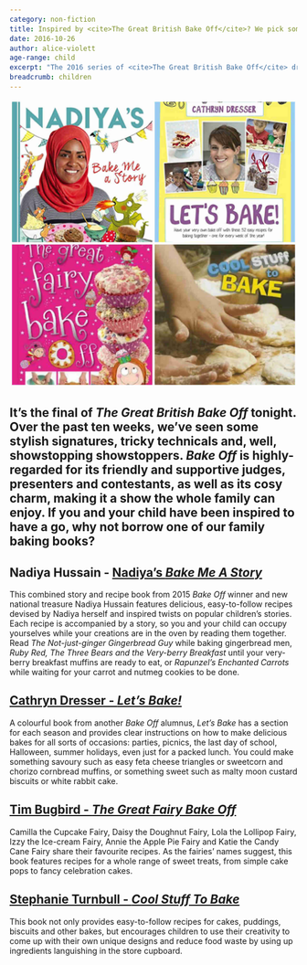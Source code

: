 ```yaml
---
category: non-fiction
title: Inspired by <cite>The Great British Bake Off</cite>? We pick some of the best books to get your family baking
date: 2016-10-26
author: alice-violett
age-range: child
excerpt: "The 2016 series of <cite>The Great British Bake Off</cite> draws to a close tonight. Help your children create their own showstoppers this half-term with these fabulous titles."
breadcrumb: children
---
```


![Bake Me A Story, Let's Bake, The Great Fairy Bake Off and Cool Stuff To Bake](/images/featured/featured-baking-books-collage.jpg)

<h2>It’s the final of <cite>The Great British Bake Off</cite> tonight. Over the past ten weeks, we’ve seen some stylish signatures, tricky technicals and, well, showstopping showstoppers. <cite>Bake Off</cite> is highly-regarded for its friendly and supportive judges, presenters and contestants, as well as its cosy charm, making it a show the whole family can enjoy. If you and your child have been inspired to have a go, why not borrow one of our family baking books?</h2>

<h2>Nadiya Hussain - <a href="https://suffolk.spydus.co.uk/cgi-bin/spydus.exe/ENQ/OPAC/BIBENQ?ENTRY_NAME=TI&ENTRY=bake+me+a+story&ENTRY1_OPER=%2B&ENTRY2_NAME=AU&ENTRY2=&ENTRY2_TYPE=K&ENTRY3_NAME=SU&ENTRY3=&ENTRY_TYPE=K&ENTRY3_OPER=%2B&NRECS=20&SORTS=HBT.SOVR&SEARCH_FORM=%2Fcgi-bin%2Fspydus.exe%2FMSGTRN%2FOPAC%2FBSEARCH&CF=GEN&ISGLB=0&GQ=bake+me+a+story">Nadiya’s <cite>Bake Me A Story</cite></a></h2>

This combined story and recipe book from 2015 <cite>Bake Off</cite> winner and new national treasure Nadiya Hussain features delicious, easy-to-follow recipes devised by Nadiya herself and inspired twists on popular children’s stories. Each recipe is accompanied by a story, so you and your child can occupy yourselves while your creations are in the oven by reading them together. Read <cite>The Not-just-ginger Gingerbread Guy</cite> while baking gingerbread men, <cite>Ruby Red, The Three Bears and the Very-berry Breakfast</cite> until your very-berry breakfast muffins are ready to eat, or <cite>Rapunzel’s Enchanted Carrots</cite> while waiting for your carrot and nutmeg cookies to be done.

<h2><a href="https://suffolk.spydus.co.uk/cgi-bin/spydus.exe/ENQ/OPAC/BIBENQ?ENTRY_NAME=TI&ENTRY=&ENTRY1_OPER=%2B&ENTRY2_NAME=AU&ENTRY2=cathryn+dresser&ENTRY2_TYPE=K&ENTRY3_NAME=SU&ENTRY3=&ENTRY_TYPE=K&ENTRY3_OPER=%2B&NRECS=20&SORTS=HBT.SOVR&SEARCH_FORM=%2Fcgi-bin%2Fspydus.exe%2FMSGTRN%2FOPAC%2FBSEARCH&CF=GEN&ISGLB=0&GQ=">Cathryn Dresser - <cite>Let’s Bake!</cite></a></h2>

A colourful book from another <cite>Bake Off</cite> alumnus, <cite>Let’s Bake</cite> has a section for each season and provides clear instructions on how to make delicious bakes for all sorts of occasions: parties, picnics, the last day of school, Halloween, summer holidays, even just for a packed lunch. You could make something savoury such as easy feta cheese triangles or sweetcorn and chorizo cornbread muffins, or something sweet such as malty moon custard biscuits or white rabbit cake.

<h2><a href="https://suffolk.spydus.co.uk/cgi-bin/spydus.exe/ENQ/OPAC/BIBENQ/6583736?QRY=CTIBIB%3C%20IRN(68969317)&QRYTEXT=The%20great%20fairy%20bake%20off">Tim Bugbird - <cite>The Great Fairy Bake Off</cite></a></h2>

Camilla the Cupcake Fairy, Daisy the Doughnut Fairy, Lola the Lollipop Fairy, Izzy the Ice-cream Fairy, Annie the Apple Pie Fairy and Katie the Candy Cane Fairy share their favourite recipes. As the fairies’ names suggest, this book features recipes for a whole range of sweet treats, from simple cake pops to fancy celebration cakes.

<h2><a href="https://suffolk.spydus.co.uk/cgi-bin/spydus.exe/ENQ/OPAC/BIBENQ/6640799?QRY=CTIBIB%3C%20IRN(53721358)&QRYTEXT=Cool%20stuff%20to%20bake">Stephanie Turnbull - <cite>Cool Stuff To Bake</cite></a></h2>

This book not only provides easy-to-follow recipes for cakes, puddings, biscuits and other bakes, but encourages children to use their creativity to come up with their own unique designs and reduce food waste by using up ingredients languishing in the store cupboard.
